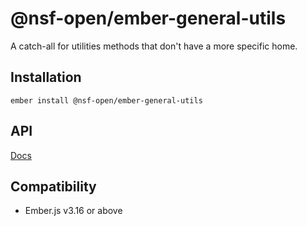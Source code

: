@nsf-open/ember-general-utils
==============================================================================
A catch-all for utilities methods that don't have a more specific home.

Installation
------------------------------------------------------------------------------
```
ember install @nsf-open/ember-general-utils
```

API
------------------------------------------------------------------------------
[Docs](docs/README.md)


Compatibility
------------------------------------------------------------------------------
* Ember.js v3.16 or above

